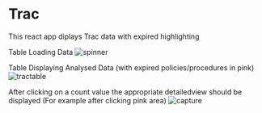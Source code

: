 # Trac
This react app diplays Trac data with expired highlighting

Table Loading Data
![spinner](https://user-images.githubusercontent.com/33178924/41939465-e706cc88-7963-11e8-82d3-69938a1a4e17.JPG)

Table Displaying Analysed Data (with expired policies/procedures in pink)
![tractable](https://user-images.githubusercontent.com/33178924/41939533-28b4be4c-7964-11e8-8664-a8c411f6f976.JPG)

After clicking on a count value the appropriate detailedview should be displayed (For example after clicking pink area)
![capture](https://user-images.githubusercontent.com/33178924/42000437-a8a4c2e4-7a2e-11e8-87c8-4b1e895d8dc9.JPG)


